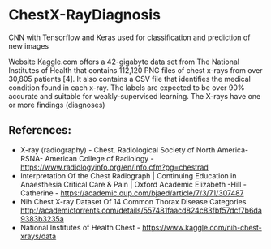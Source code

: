 # ChestX-RayDiagnosis
CNN with Tensorflow and Keras used for classification and prediction of new images

Website ​Kaggle.com ​offers a 42-gigabyte data set from The National Institutes of Health that contains 112,120 PNG files of chest x-rays from over 30,805 patients [4]. It also contains a CSV file that identifies the medical condition found in each x-ray. The labels are expected to be over 90% accurate and suitable for weakly-supervised learning. The X-rays have one or more findings (diagnoses)

## References:
* X-ray (radiography) - Chest. Radiological Society of North America- RSNA- American College of Radiology -https://www.radiologyinfo.org/en/info.cfm?pg=chestrad
* Interpretation Of the Chest Radiograph | Continuing Education in Anaesthesia Critical Care & Pain | Oxford Academic  Elizabeth -Hill -Catherine - https://academic.oup.com/bjaed/article/7/3/71/307487
* Nih Chest X-ray Dataset Of 14 Common Thorax Disease Categories http://academictorrents.com/details/557481faacd824c83fbf57dcf7b6da9383b3235a 
* National Institutes of Health Chest - https://www.kaggle.com/nih-chest-xrays/data
